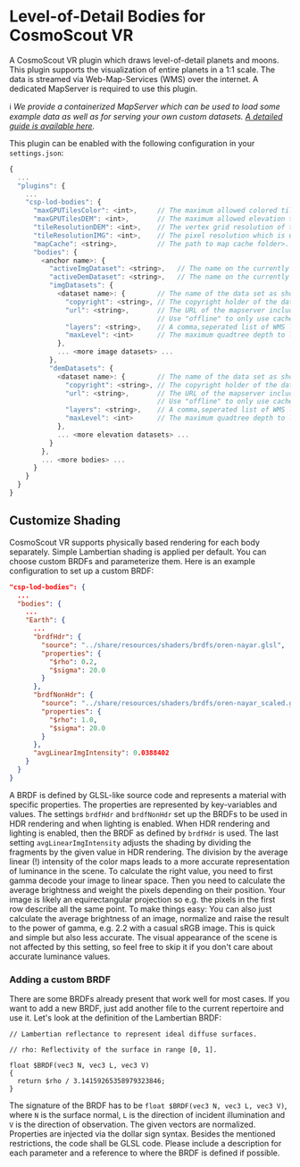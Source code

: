 <!-- 
SPDX-FileCopyrightText: German Aerospace Center (DLR) <cosmoscout@dlr.de>
SPDX-License-Identifier: CC-BY-4.0
 -->

# Level-of-Detail Bodies for CosmoScout VR

A CosmoScout VR plugin which draws level-of-detail planets and moons.
This plugin supports the visualization of entire planets in a 1:1 scale.
The data is streamed via Web-Map-Services (WMS) over the internet.
A dedicated MapServer is required to use this plugin.

:information_source: _We provide a containerized MapServer which can be used to load some example data as well as for serving your own custom datasets. [A detailed guide is available here](https://github.com/cosmoscout/docker-mapserver/)._

This plugin can be enabled with the following configuration in your `settings.json`:

```javascript
{
  ...
  "plugins": {
    ...
    "csp-lod-bodies": {
      "maxGPUTilesColor": <int>,     // The maximum allowed colored tiles.
      "maxGPUTilesDEM": <int>,       // The maximum allowed elevation tiles.
      "tileResolutionDEM": <int>,    // The vertex grid resolution of the tiles.
      "tileResolutionIMG": <int>,    // The pixel resolution which is used for the image data.
      "mapCache": <string>,          // The path to map cache folder>.
      "bodies": {
        <anchor name>: {
          "activeImgDataset": <string>,   // The name on the currently active image data set.
          "activeDemDataset": <string>,   // The name on the currently active elevation data set.
          "imgDatasets": {
            <dataset name>: {        // The name of the data set as shown in the UI.
              "copyright": <string>, // The copyright holder of the data set (also shown in the UI).
              "url": <string>,       // The URL of the mapserver including the "SERVICE=wms" parameter.
                                     // Use "offline" to only use cached data for this dataset.
              "layers": <string>,    // A comma,seperated list of WMS layers.
              "maxLevel": <int>      // The maximum quadtree depth to load.
            },
            ... <more image datasets> ...
          },
          "demDatasets": {
            <dataset name>: {        // The name of the data set as shown in the UI.
              "copyright": <string>, // The copyright holder of the data set (also shown in the UI).
              "url": <string>,       // The URL of the mapserver including the "SERVICE=wms" parameter.
                                     // Use "offline" to only use cached data for this dataset.
              "layers": <string>,    // A comma,seperated list of WMS layers.
              "maxLevel": <int>      // The maximum quadtree depth to load.
            },
            ... <more elevation datasets> ...
          }
        },
        ... <more bodies> ...
      }
    }
  }
}
```

## Customize Shading

CosmoScout VR supports physically based rendering for each body separately.
Simple Lambertian shading is applied per default. You can choose custom BRDFs and parameterize them.
Here is an example configuration to set up a custom BRDF:

```json
"csp-lod-bodies": {
  ...
  "bodies": {
    ...
    "Earth": {
      ...
      "brdfHdr": {
        "source": "../share/resources/shaders/brdfs/oren-nayar.glsl",
        "properties": {
          "$rho": 0.2,
          "$sigma": 20.0
        }
      },
      "brdfNonHdr": {
        "source": "../share/resources/shaders/brdfs/oren-nayar_scaled.glsl",
        "properties": {
          "$rho": 1.0,
          "$sigma": 20.0
        }
      },
      "avgLinearImgIntensity": 0.0388402
    }
  }
}
```

A BRDF is defined by GLSL-like source code and represents a material with specific properties.
The properties are represented by key-variables and values.
The settings `brdfHdr` and `brdfNonHdr` set up the BRDFs to be used in HDR rendering and when lighting is enabled.
When HDR rendering and lighting is enabled, then the BRDF as defined by `brdfHdr` is used.
The last setting `avgLinearImgIntensity` adjusts the shading by dividing the fragments by the given value in HDR rendering.
The division by the average linear (!) intensity of the color maps leads to a more accurate representation of luminance in the scene.
To calculate the right value, you need to first gamma decode your image to linear space.
Then you need to calculate the average brightness and weight the pixels depending on their position.
Your image is likely an equirectangular projection so e.g. the pixels in the first row describe all the same point.
To make things easy: You can also just calculate the average brightness of an image,
normalize and raise the result to the power of gamma, e.g. 2.2 with a casual sRGB image.
This is quick and simple but also less accurate.
The visual appearance of the scene is not affected by this setting,
so feel free to skip it if you don't care about accurate luminance values.

### Adding a custom BRDF

There are some BRDFs already present that work well for most cases.
If you want to add a new BRDF, just add another file to the current repertoire and use it.
Let's look at the definition of the Lambertian BRDF:

```
// Lambertian reflectance to represent ideal diffuse surfaces.

// rho: Reflectivity of the surface in range [0, 1].

float $BRDF(vec3 N, vec3 L, vec3 V)
{
  return $rho / 3.14159265358979323846;
}
```

The signature of the BRDF has to be `float $BRDF(vec3 N, vec3 L, vec3 V)`, where `N` is the surface normal,
`L` is the direction of incident illumination and `V` is the direction of observation.
The given vectors are normalized. Properties are injected via the dollar sign syntax.
Besides the mentioned restrictions, the code shall be GLSL code.
Please include a description for each parameter and a reference to where the BRDF is defined if possible.